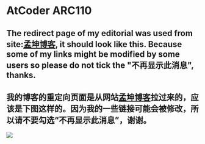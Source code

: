 # AtCoder ARC110

## The redirect page of my editorial was used from site:[孟坤博客](https://mkblog.cn/go/?url=https://hesy-zhoulijie.github.io/arc109/), it should look like this. Because some of my links might be modified by some users so please do not tick the "不再显示此消息", thanks.  
## 我的博客的重定向页面是从网站[孟坤博客](https://mkblog.cn/go/?url=https://hesy-zhoulijie.github.io/arc109/)拉过来的，应该是下图这样的。因为我的一些链接可能会被修改，所以请不要勾选“不再显示此消息”，谢谢。 
![](https://tva1.sinaimg.cn/large/0081Kckwgy1gledosj6nlj30go06ydga.jpg)